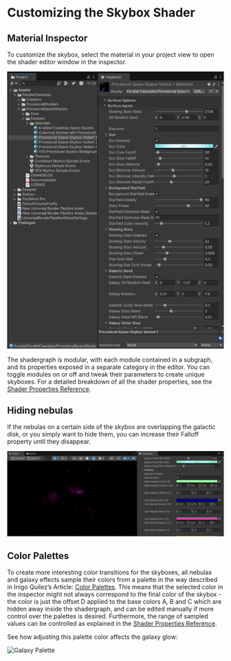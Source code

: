 # Customizing the Skybox Shader

## Material Inspector

To customize the skybox, select the material in your project view to open the shader editor window in the inspector.

![Shader Inspector](../assets/images/shader-customisation/shader-inspector.png)

The shadergraph is modular, with each module contained in a subgraph, and its properties exposed in a separate category in the editor. You can toggle modules on or off and tweak their parameters to create unique skyboxes. For a detailed breakdown of all the shader properties, see the [Shader Properties Reference](shader-properties-reference.md).

## Hiding nebulas

If the nebulas on a certain side of the skybox are overlapping the galactic disk, or you simply want to hide them, you can increase their Falloff property until they disappear.

![Nebula Hiding](../assets/images/shader-customisation/nebula-hiding.gif)

## Color Palettes

To create more interesting color transitions for the skyboxes, all nebulas and galaxy effects sample their colors from a palette in the way described in Inigo Quilez’s Article: [Color Palettes](https://iquilezles.org/articles/palettes/). This means that the selected color in the inspector might not always correspond to the final color of the skybox - the color is just the offset D applied to the base colors A, B and C which are hidden away inside the shadergraph, and can be edited manually if more control over the palettes is desired. Furthermore, the range of sampled values can be controlled as explained in the [Shader Properties Reference](shader-properties-reference.md). 

See how adjusting this palette color affects the galaxy glow:

![Galaxy Palette](../assets/images/shader-customisation/galaxy-palette.gif)
